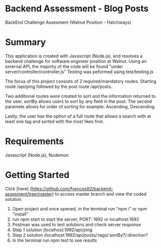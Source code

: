# Backend Assessment - Blog Posts

BackEnd Challenge Assesment (Walnut Position - Hatchways)

# Summary 

This application is created with Javascript (Node.js), and resolves a backend challenge for software engineer position at Walnut. Using an external API, the majority of the code will be found "under server/controller/controller.js" Testing was peformed using test/testing.js

The focus of this project consists of 2 required/mandatory routes. Starting route /api/ping followed by the post route /api/posts.

Two additional routes were created to sort and the information returned to the user. sortBy allows users to sort by any field in the post. The second paramete allows for order of sorting for example: Ascending, Descending. 

Lastly, the user has the option of a full route that allows a search with at least one tag and sorted with the most likes first.

# Requirements 
Javascript (Node.js), Nodemon.

# Getting Started 

Click [here] (https://github.com/fvences92/backend-assesment/tree/master) to access master branch and view the coded solution. 

1. Open project and once opened, in the terminal run "npm i" or npm "install"
2. run npm start to start the server, PORT: 1992 or localhost:1992 
3. Postman was used to test solutions and check server response
4. Step 1 solution (localhost:1992/api/ping
5. Step 2 solution (localhost:1992/api/posts/:tags/:sortBy?/:direction?
6. In the terminal run npm test to see results
